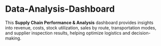 # Data-Analysis-Dashboard
This **Supply Chain Performance &amp; Analysis** dashboard provides insights into revenue, costs, stock utilization, sales by route, transportation modes, and supplier inspection results, helping optimize logistics and decision-making.
